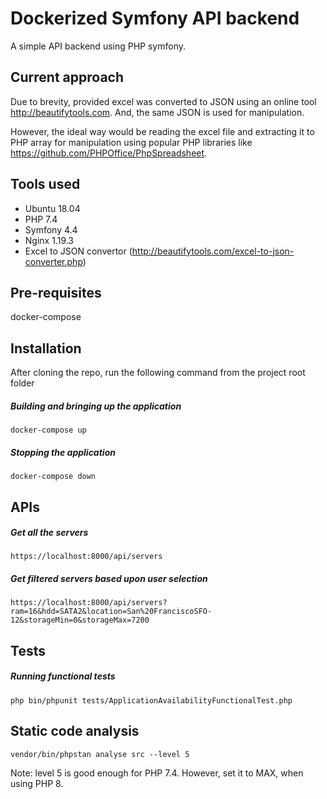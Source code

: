# Dockerized Symfony API backend
A simple API backend using PHP symfony. 

## Current approach
Due to brevity, provided excel was converted to JSON using an online tool http://beautifytools.com. And, the same JSON is used for manipulation.

However, the ideal way would be reading the excel file and extracting it to PHP array for manipulation using popular PHP libraries like https://github.com/PHPOffice/PhpSpreadsheet.


## Tools used
* Ubuntu 18.04
* PHP 7.4
* Symfony 4.4
* Nginx 1.19.3 
* Excel to JSON convertor (http://beautifytools.com/excel-to-json-converter.php)

## Pre-requisites
docker-compose

## Installation

After cloning the repo, run the following command from the project root folder

##### Building and bringing up the application
```
docker-compose up
```

##### Stopping the application 
```
docker-compose down
```

## APIs

##### Get all the servers
```
https://localhost:8000/api/servers
```

##### Get filtered servers based upon user selection
```
https://localhost:8000/api/servers?ram=16&hdd=SATA2&location=San%20FranciscoSFO-12&storageMin=0&storageMax=7200
```

## Tests

##### Running functional tests
```
php bin/phpunit tests/ApplicationAvailabilityFunctionalTest.php
```

## Static code analysis
```
vendor/bin/phpstan analyse src --level 5
```
Note: level 5 is good enough for PHP 7.4. However, set it to MAX, when using PHP 8.
